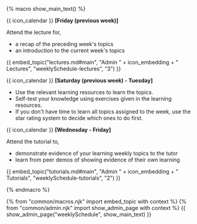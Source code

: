 {% macro show_main_text() %}
<div id="main">

{{ icon_calendar }} **[Friday (previous week)]**<br>

Attend the lecture for, 
* a recap of the preceding week's topics
* an introduction to the current week's topics

{{ embed_topic("lectures.md#main", "Admin " + icon_embedding + " Lectures", "weeklySchedule-lectures", "3") }}

<p/>

{{ icon_calendar }} **[Saturday (previous week) - Tuesday]**<br>
 
 * Use the relevant learning resources to learn the topics.
 * Self-test your knowledge using exercises given in the learning resources. 
 * If you don't have time to learn all topics assigned to the week, use the star rating system to decide which ones to do first.

<p/>

{{ icon_calendar }} **[Wednesday - Friday]**<br>
 
Attend the tutorial to,

* demonstrate evidence of your learning weekly topics to the tutor
* learn from peer demos of showing evidence of their own learning

{{ embed_topic("tutorials.md#main", "Admin " + icon_embedding + " Tutorials", "weeklySchedule-tutorials", "2") }}


</div>
{% endmacro %}

{% from "common/macros.njk" import embed_topic with context %}
{% from "common/admin.njk" import show_admin_page with context %}
{{ show_admin_page("weeklySchedule", show_main_text) }}